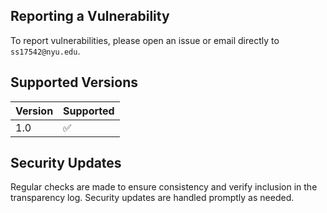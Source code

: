  
## Reporting a Vulnerability
To report vulnerabilities, please open an issue or email directly to `ss17542@nyu.edu`.

## Supported Versions
| Version | Supported          |
| ------- | ------------------ |
| 1.0     | :white_check_mark: |

## Security Updates
Regular checks are made to ensure consistency and verify inclusion in the transparency log. Security updates are handled promptly as needed.
